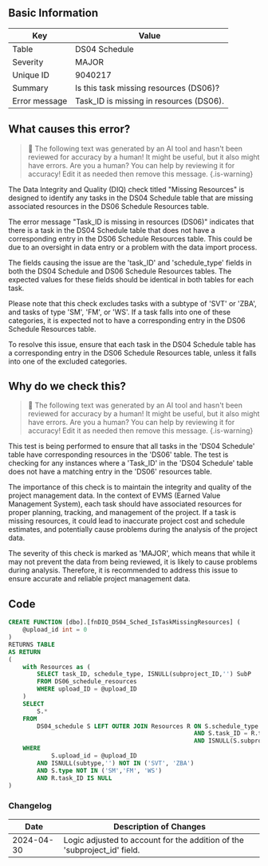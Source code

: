 ## Basic Information
| Key         | Value          |
|-------------|----------------|
| Table       | DS04 Schedule |
| Severity    | MAJOR |
| Unique ID   | 9040217   |
| Summary     | Is this task missing resources (DS06)? |
| Error message | Task_ID is missing in resources (DS06). |

## What causes this error?

> :robot: The following text was generated by an AI tool and hasn't been reviewed for accuracy by a human! It might be useful, but it also might have errors. Are you a human? You can help by reviewing it for accuracy! Edit it as needed then remove this message.
{.is-warning}

The Data Integrity and Quality (DIQ) check titled "Missing Resources" is designed to identify any tasks in the DS04 Schedule table that are missing associated resources in the DS06 Schedule Resources table. 

The error message "Task_ID is missing in resources (DS06)" indicates that there is a task in the DS04 Schedule table that does not have a corresponding entry in the DS06 Schedule Resources table. This could be due to an oversight in data entry or a problem with the data import process.

The fields causing the issue are the 'task_ID' and 'schedule_type' fields in both the DS04 Schedule and DS06 Schedule Resources tables. The expected values for these fields should be identical in both tables for each task. 

Please note that this check excludes tasks with a subtype of 'SVT' or 'ZBA', and tasks of type 'SM', 'FM', or 'WS'. If a task falls into one of these categories, it is expected not to have a corresponding entry in the DS06 Schedule Resources table. 

To resolve this issue, ensure that each task in the DS04 Schedule table has a corresponding entry in the DS06 Schedule Resources table, unless it falls into one of the excluded categories.
## Why do we check this?

> :robot: The following text was generated by an AI tool and hasn't been reviewed for accuracy by a human! It might be useful, but it also might have errors. Are you a human? You can help by reviewing it for accuracy! Edit it as needed then remove this message.
{.is-warning}

This test is being performed to ensure that all tasks in the 'DS04 Schedule' table have corresponding resources in the 'DS06' table. The test is checking for any instances where a 'Task_ID' in the 'DS04 Schedule' table does not have a matching entry in the 'DS06' resources table. 

The importance of this check is to maintain the integrity and quality of the project management data. In the context of EVMS (Earned Value Management System), each task should have associated resources for proper planning, tracking, and management of the project. If a task is missing resources, it could lead to inaccurate project cost and schedule estimates, and potentially cause problems during the analysis of the project data.

The severity of this check is marked as 'MAJOR', which means that while it may not prevent the data from being reviewed, it is likely to cause problems during analysis. Therefore, it is recommended to address this issue to ensure accurate and reliable project management data.
## Code

```sql
CREATE FUNCTION [dbo].[fnDIQ_DS04_Sched_IsTaskMissingResources] (
	@upload_id int = 0
)
RETURNS TABLE
AS RETURN
(
	with Resources as (
		SELECT task_ID, schedule_type, ISNULL(subproject_ID,'') SubP
		FROM DS06_schedule_resources
		WHERE upload_ID = @upload_ID
	)
	SELECT
		S.*
	FROM
		DS04_schedule S LEFT OUTER JOIN Resources R ON S.schedule_type = R.schedule_type 
													AND S.task_ID = R.task_ID
													AND ISNULL(S.subproject_ID,'') = R.SubP
	WHERE
			S.upload_id = @upload_ID
		AND ISNULL(subtype,'') NOT IN ('SVT', 'ZBA')
		AND S.type NOT IN ('SM','FM', 'WS')
		AND R.task_ID IS NULL
)
```

### Changelog

| Date       | Description of Changes   |
| ---------- | ------------------------ |
| 2024-04-30 | Logic adjusted to account for the addition of the 'subproject_id' field. |
